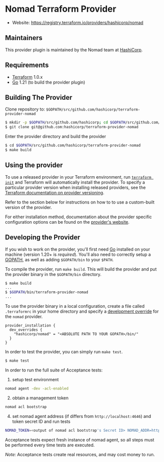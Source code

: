 Nomad Terraform Provider
========================

- Website: https://registry.terraform.io/providers/hashicorp/nomad

Maintainers
-----------

This provider plugin is maintained by the Nomad team at [HashiCorp](https://www.hashicorp.com/).

Requirements
------------

-	[Terraform](https://www.terraform.io/downloads.html) 1.0.x
-	[Go](https://golang.org/doc/install) 1.21 (to build the provider plugin)

Building The Provider
---------------------

Clone repository to: `$GOPATH/src/github.com/hashicorp/terraform-provider-nomad`

```sh
$ mkdir -p $GOPATH/src/github.com/hashicorp; cd $GOPATH/src/github.com/hashicorp
$ git clone git@github.com:hashicorp/terraform-provider-nomad
```

Enter the provider directory and build the provider

```sh
$ cd $GOPATH/src/github.com/hashicorp/terraform-provider-nomad
$ make build
```

Using the provider
----------------------

To use a released provider in your Terraform environment, run
[`terraform init`](https://www.terraform.io/docs/commands/init.html) and
Terraform will automatically install the provider. To specify a particular
provider version when installing released providers, see the [Terraform
documentation on provider versioning](https://www.terraform.io/docs/configuration/providers.html#version-provider-versions).

Refer to the section below for instructions on how to to use a custom-built
version of the provider.

For either installation method, documentation about the provider specific
configuration options can be found on the
[provider's website](https://www.terraform.io/docs/providers/nomad/).

Developing the Provider
---------------------------

If you wish to work on the provider, you'll first need
[Go](http://www.golang.org) installed on your machine (version 1.20+ is
*required*). You'll also need to correctly setup a
[GOPATH](http://golang.org/doc/code.html#GOPATH), as well as adding
`$GOPATH/bin` to your `$PATH`.

To compile the provider, run `make build`. This will build the provider and put
the provider binary in the `$GOPATH/bin` directory.

```sh
$ make build
...
$ $GOPATH/bin/terraform-provider-nomad
...
```

To use the provider binary in a local configuration, create a file called
`.terraformrc` in your home directory and specify a [development
override][tf_docs_dev_overrides] for the `nomad` provider.

```hcl
provider_installation {
  dev_overrides {
    "hashicorp/nomad" = "<ABSOLUTE PATH TO YOUR GOPATH>/bin/"
  }
}
```

In order to test the provider, you can simply run `make test`.

```sh
$ make test
```

In order to run the full suite of Acceptance tests:

1. setup test environment
  ```sh
  nomad agent -dev -acl-enabled
  ```

2. obtain a management token
  ```sh
  nomad acl bootstrap
  ```

4. set nomad agent address (if differs from `http://localhost:4646`) and token secret ID and run tests
  ```sh
  NOMAD_TOKEN=<output of nomad acl bootstrap's Secret ID> NOMAD_ADDR=http://<host>:<port> make testacc
  ```

Acceptance tests expect fresh instance of nomad agent, so all steps must be
performed every time tests are executed.

*Note:* Acceptance tests create real resources, and may cost money to run.

[tf_docs_dev_overrides]: https://developer.hashicorp.com/terraform/cli/config/config-file#development-overrides-for-provider-developers
